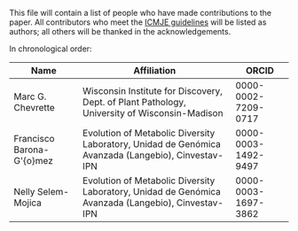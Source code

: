 This file will contain a list of people who have made contributions to the paper. All contributors who meet the [ICMJE guidelines](http://www.icmje.org/recommendations/browse/roles-and-responsibilities/defining-the-role-of-authors-and-contributors.html) will be listed as authors; all others will be thanked in the acknowledgements.

In chronological order:

<!--Contributors: Please add "Yes" to all columns which you believe apply to you via a pull request.

Please ensure that it is a valid Markdown table format (https://github.com/adam-p/markdown-here/wiki/Markdown-Cheatsheet#tables).


 -->


| Name | Affiliation | ORCID |
| ---- | ----------- | ----- |
| Marc G. Chevrette | Wisconsin Institute for Discovery, Dept. of Plant Pathology, University of Wisconsin-Madison | 0000-0002-7209-0717 |
| Francisco Barona-G\'{o}mez | Evolution of Metabolic Diversity Laboratory, Unidad de Genómica Avanzada (Langebio), Cinvestav-IPN | 0000-0003-1492-9497 |
| Nelly Selem-Mojica | Evolution of Metabolic Diversity Laboratory, Unidad de Genómica Avanzada (Langebio), Cinvestav-IPN | 0000-0003-1697-3862 |
